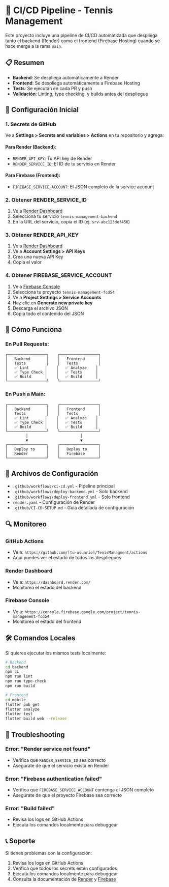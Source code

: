 # 🚀 CI/CD Pipeline - Tennis Management

Este proyecto incluye una pipeline de CI/CD automatizada que despliega tanto el backend (Render) como el frontend (Firebase Hosting) cuando se hace merge a la rama `main`.

## 📋 Resumen

- **Backend**: Se despliega automáticamente a Render
- **Frontend**: Se despliega automáticamente a Firebase Hosting
- **Tests**: Se ejecutan en cada PR y push
- **Validación**: Linting, type checking, y builds antes del despliegue

## 🔧 Configuración Inicial

### 1. Secrets de GitHub

Ve a **Settings > Secrets and variables > Actions** en tu repositorio y agrega:

#### Para Render (Backend):
- `RENDER_API_KEY`: Tu API key de Render
- `RENDER_SERVICE_ID`: El ID de tu servicio en Render

#### Para Firebase (Frontend):
- `FIREBASE_SERVICE_ACCOUNT`: El JSON completo de la service account

### 2. Obtener RENDER_SERVICE_ID

1. Ve a [Render Dashboard](https://dashboard.render.com/)
2. Selecciona tu servicio `tennis-management-backend`
3. En la URL del servicio, copia el ID (ej: `srv-abc123def456`)

### 3. Obtener RENDER_API_KEY

1. Ve a [Render Dashboard](https://dashboard.render.com/)
2. Ve a **Account Settings > API Keys**
3. Crea una nueva API Key
4. Copia el valor

### 4. Obtener FIREBASE_SERVICE_ACCOUNT

1. Ve a [Firebase Console](https://console.firebase.google.com/)
2. Selecciona tu proyecto `tennis-management-fcd54`
3. Ve a **Project Settings > Service Accounts**
4. Haz clic en **Generate new private key**
5. Descarga el archivo JSON
6. Copia todo el contenido del JSON

## 🎯 Cómo Funciona

### En Pull Requests:
```
┌─────────────────┐    ┌─────────────────┐
│   Backend       │    │   Frontend      │
│   Tests         │    │   Tests         │
│   ✅ Lint       │    │   ✅ Analyze    │
│   ✅ Type Check │    │   ✅ Tests      │
│   ✅ Build      │    │   ✅ Build      │
└─────────────────┘    └─────────────────┘
```

### En Push a Main:
```
┌─────────────────┐    ┌─────────────────┐
│   Backend       │    │   Frontend      │
│   Tests         │    │   Tests         │
│   ✅ Lint       │    │   ✅ Analyze    │
│   ✅ Type Check │    │   ✅ Tests      │
│   ✅ Build      │    │   ✅ Build      │
└─────────────────┘    └─────────────────┘
         │                       │
         ▼                       ▼
┌─────────────────┐    ┌─────────────────┐
│   Deploy to     │    │   Deploy to     │
│   Render        │    │   Firebase      │
└─────────────────┘    └─────────────────┘
```

## 📁 Archivos de Configuración

- `.github/workflows/ci-cd.yml` - Pipeline principal
- `.github/workflows/deploy-backend.yml` - Solo backend
- `.github/workflows/deploy-frontend.yml` - Solo frontend
- `render.yaml` - Configuración de Render
- `.github/CI-CD-SETUP.md` - Guía detallada de configuración

## 🔍 Monitoreo

### GitHub Actions
- Ve a: `https://github.com/[tu-usuario]/TenisManagment/actions`
- Aquí puedes ver el estado de todos los despliegues

### Render Dashboard
- Ve a: `https://dashboard.render.com/`
- Monitorea el estado del backend

### Firebase Console
- Ve a: `https://console.firebase.google.com/project/tennis-management-fcd54`
- Monitorea el estado del frontend

## 🛠️ Comandos Locales

Si quieres ejecutar los mismos tests localmente:

```bash
# Backend
cd backend
npm ci
npm run lint
npm run type-check
npm run build

# Frontend
cd mobile
flutter pub get
flutter analyze
flutter test
flutter build web --release
```

## 🚨 Troubleshooting

### Error: "Render service not found"
- Verifica que `RENDER_SERVICE_ID` sea correcto
- Asegúrate de que el servicio exista en Render

### Error: "Firebase authentication failed"
- Verifica que `FIREBASE_SERVICE_ACCOUNT` contenga el JSON completo
- Asegúrate de que el proyecto Firebase sea correcto

### Error: "Build failed"
- Revisa los logs en GitHub Actions
- Ejecuta los comandos localmente para debuggear

## 📞 Soporte

Si tienes problemas con la configuración:
1. Revisa los logs en GitHub Actions
2. Verifica que todos los secrets estén configurados
3. Ejecuta los comandos localmente para debuggear
4. Consulta la documentación de [Render](https://render.com/docs) y [Firebase](https://firebase.google.com/docs)
